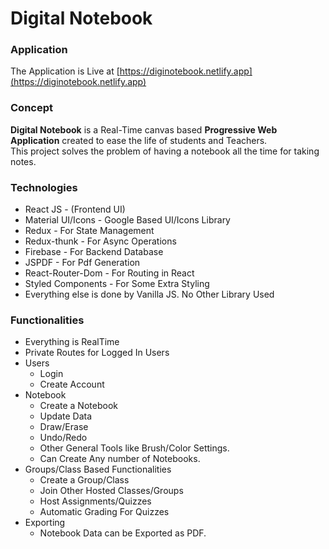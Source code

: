 # Digital Notebook

### Application
The Application is Live at [https://diginotebook.netlify.app](https://diginotebook.netlify.app)

### Concept

**Digital Notebook** is a Real-Time canvas based **Progressive Web Application** created to ease the life of students and Teachers.<br />
This project solves the problem of having a notebook all the time for taking notes.

### Technologies
* React JS - (Frontend UI)
* Material UI/Icons - Google Based UI/Icons Library
* Redux - For State Management
* Redux-thunk - For Async Operations
* Firebase - For Backend Database
* JSPDF - For Pdf Generation
* React-Router-Dom - For Routing in React
* Styled Components - For Some Extra Styling
* Everything else is done by Vanilla JS. No Other Library Used

### Functionalities

* Everything is RealTime
* Private Routes for Logged In Users
* Users
	* Login
	* Create Account
* Notebook
	* Create a Notebook
	* Update Data
	* Draw/Erase
	* Undo/Redo
	* Other General Tools like Brush/Color Settings.
	* Can Create Any number of Notebooks.
* Groups/Class Based Functionalities
	* Create a Group/Class
	* Join Other Hosted Classes/Groups
	* Host Assignments/Quizzes
	* Automatic Grading For Quizzes
* Exporting
	* Notebook Data can be Exported as PDF.
